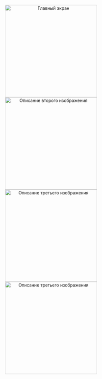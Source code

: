 <p align="center">
  <img src="https://github.com/Arrttemka/banking_app_flutter/blob/master/assets/fonts/main_screen.png" alt="Главный экран" width="300"/>
  <img src="https://github.com/Arrttemka/banking_app_flutter/blob/master/assets/fonts/new_transaction.png" alt="Описание второго изображения" width="300"/>
  <img src="https://github.com/Arrttemka/banking_app_flutter/blob/master/assets/fonts/transaction.png" alt="Описание третьего изображения" width="300"/>
   <img src="https://github.com/Arrttemka/banking_app_flutter/blob/master/assets/fonts/transaction_info.png" alt="Описание третьего изображения" width="300"/>
</p>
